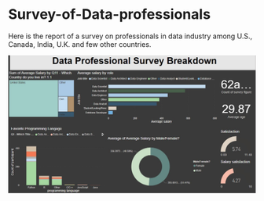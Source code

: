 # Survey-of-Data-professionals

 
Here is the report of a survey on professionals in data industry among U.S., Canada, India, U.K. and few other countries.


![Dashbord](https://github.com/afiafarzana/Survey-of-Data-professionals/blob/main/dashboard.jpg)
